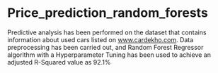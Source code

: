 # Price_prediction_random_forests

Predictive analysis has been performed on the dataset that contains information about used cars listed on www.cardekho.com. Data preprocessing has been carried out, and Random Forest Regressor algorithm with a Hyperparameter Tuning has been used to achieve an adjusted R-Squared value as 92.1%
